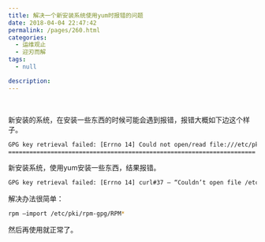 ```yaml
---
title: 解决一个新安装系统使用yum时报错的问题
date: 2018-04-04 22:47:42
permalink: /pages/260.html
categories:
  - 运维观止
  - 迎刃而解
tags:
  - null

description:
---
```


<br><ArticleTopAd></ArticleTopAd>


新安装的系统，在安装一些东西的时候可能会遇到报错，报错大概如下边这个样子。

```sh
GPG key retrieval failed: [Errno 14] Could not open/read file:///etc/pki/rpm-gpg/RPM-GPG-KEY-EPEL
======================================================================
```

新安装系统，使用yum安装一些东西，结果报错。

```sh
GPG key retrieval failed: [Errno 14] curl#37 – “Couldn’t open file /etc/pki/rpm-gpg/RPM-GPG-KEY-Cent
```

解决办法很简单：

```sh
rpm –import /etc/pki/rpm-gpg/RPM*
```

然后再使用就正常了。


<br><ArticleTopAd></ArticleTopAd>
